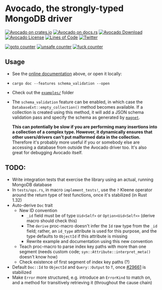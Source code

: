 # Avocado, the strongly-typed MongoDB driver

[![Avocado on crates.io](https://img.shields.io/crates/v/avocado.svg)](https://crates.io/crates/avocado)
[![Avocado on docs.rs](https://docs.rs/avocado/badge.svg)](https://docs.rs/avocado)
[![Avocado Download](https://img.shields.io/crates/d/avocado.svg)](https://crates.io/crates/avocado)
[![Avocado License](https://img.shields.io/badge/license-MIT-blue.svg)](https://github.com/H2CO3/avocado/blob/master/LICENSE.txt)
[![Lines of Code](https://tokei.rs/b1/github/H2CO3/avocado)](https://github.com/Aaronepower/tokei)
[![Twitter](https://img.shields.io/badge/twitter-@H2CO3_iOS-blue.svg?style=flat&colorB=64A5DE&label=Twitter)](http://twitter.com/H2CO3_iOS)

[![goto counter](https://img.shields.io/github/search/H2CO3/avocado/goto.svg)](https://github.com/H2CO3/avocado/search?q=goto)
[![unsafe counter](https://img.shields.io/github/search/H2CO3/avocado/unsafe.svg)](https://github.com/H2CO3/avocado/search?q=unsafe)
[![fuck counter](https://img.shields.io/github/search/H2CO3/avocado/fuck.svg)](https://github.com/H2CO3/avocado/search?q=fuck)

## Usage

* See the [online documentation](https://docs.rs/avocado) above, or open it locally:
* `cargo doc --features schema_validation --open`
* Check out the [`examples/`](https://github.com/H2CO3/avocado/blob/master/examples/) folder
* The `schema_validation` feature can be enabled, in which case the `DatabaseExt::empty_collection()` method becomes available. If a collection is created using this method, it will add a JSON schema validation pass and specify the schema as generated by [`magnet`](https://github.com/H2CO3/magnet).

    **This can potentially be slow if you are performing many insertions into a collection of a complex type. However, it dynamically ensures that other users/drivers can't put malformed data in the collection.** Therefore it's probably more useful if you or somebody else are accessing a database from outside the Avocado driver too. It's also great for debugging Avocado itself.

## TODO:

* Write integration tests that exercise the library using an actual, running MongoDB database
* In `tests/ops.rs`, in macro `implement_tests!`, use the `?` Kleene operator around the return type of test functions, once it's stabilized (in Rust 1.32)
* Auto-derive `Doc` trait
	* New ID convention
		* `_id` field must be of type `Uid<Self>` or `Option<Uid<Self>>` (derive macro should check this)
		* The `derive` proc-macro doesn't infer the `Id` raw type from the `_id` field; rather, an `id_type` attribute is used for this purpose, and the type defaults to `ObjectId` if this attribute is missing
		* Rewrite example and documentation using this new convention
	* Teach proc-macro to parse index key paths with more than one segment (needs custom code; `syn::Attribute::interpret_meta()` doesn't know how)
	* Check existence of first segment of index key paths (?)
* Default `Doc::Id` to `ObjectId` and `Query::Output` to `T`, once [#29661](https://github.com/rust-lang/rust/issues/29661) is stabilized
* Make `Error` more structured, e.g. introduce an `ErrorKind` to match on, and a method for transitively retrieving it (throughout the cause chain)
